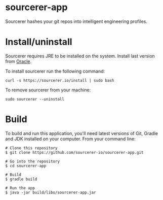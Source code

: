 # sourcerer-app
Sourcerer hashes your git repos into intelligent engineering profiles.

Install/uninstall
=================

Sourcerer requires JRE to be installed on the system. Install last version from [Oracle](http://www.oracle.com/technetwork/java/javase/downloads/jre8-downloads-2133155.html).

To install sourcerer run the following command:

```
curl -s https://sourcerer.io/install | sudo bash
```

To remove sourcerer from your machine:

```
sudo sourcerer --uninstall
```

Build
=====

To build and run this application, you'll need latest versions of Git, Gradle and JDK installed on your computer. From your command line:

```
# Clone this repository
$ git clone https://github.com/sourcerer-io/sourcerer-app.git

# Go into the repository
$ cd sourcerer-app

# Build
$ gradle build

# Run the app
$ java -jar build/libs/sourcerer-app.jar
```
